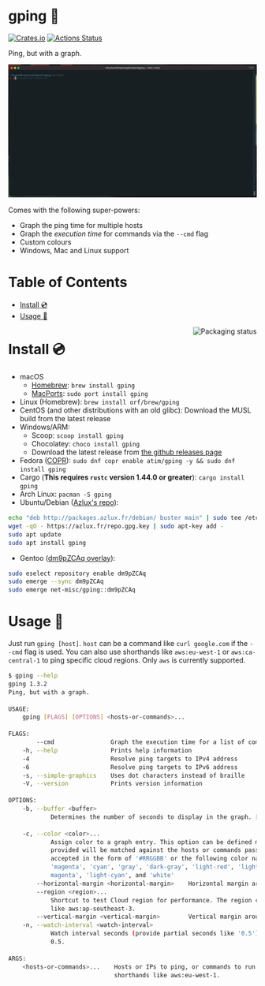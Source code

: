 # gping 🚀

[![Crates.io](https://img.shields.io/crates/v/gping.svg)](https://crates.io/crates/gping)
[![Actions Status](https://github.com/orf/gping/workflows/CI/badge.svg)](https://github.com/orf/gping/actions)

Ping, but with a graph.

![](./images/readme-example.gif)

Comes with the following super-powers:
* Graph the ping time for multiple hosts
* Graph the _execution time_ for commands via the `--cmd` flag
* Custom colours
* Windows, Mac and Linux support

Table of Contents
=================

   * [Install :cd:](#install-cd)
   * [Usage :saxophone:](#usage-saxophone)

<a href="https://repology.org/project/gping/versions">
    <img src="https://repology.org/badge/vertical-allrepos/gping.svg" alt="Packaging status" align="right">
</a>

# Install :cd:

* macOS
  * [Homebrew](https://formulae.brew.sh/formula/gping#default): `brew install gping`
  * [MacPorts](https://ports.macports.org/port/gping/): `sudo port install gping`
* Linux (Homebrew): `brew install orf/brew/gping`
* CentOS (and other distributions with an old glibc): Download the MUSL build from the latest release
* Windows/ARM: 
  * Scoop: `scoop install gping`
  * Chocolatey: `choco install gping`
  * Download the latest release from [the github releases page](https://github.com/orf/gping/releases)
* Fedora ([COPR](https://copr.fedorainfracloud.org/coprs/atim/gping/)): `sudo dnf copr enable atim/gping -y && sudo dnf install gping`
* Cargo (**This requires `rustc` version 1.44.0 or greater**): `cargo install gping`
* Arch Linux: `pacman -S gping`
* Ubuntu/Debian ([Azlux's repo](http://packages.azlux.fr/)):
```bash
echo "deb http://packages.azlux.fr/debian/ buster main" | sudo tee /etc/apt/sources.list.d/azlux.list
wget -qO - https://azlux.fr/repo.gpg.key | sudo apt-key add -
sudo apt update
sudo apt install gping
```
* Gentoo ([dm9pZCAq overlay](https://github.com/gentoo-mirror/dm9pZCAq)):
```sh
sudo eselect repository enable dm9pZCAq
sudo emerge --sync dm9pZCAq
sudo emerge net-misc/gping::dm9pZCAq
```

# Usage :saxophone:

Just run `gping [host]`. `host` can be a command like `curl google.com` if the `--cmd` flag is used. You can also use 
shorthands like `aws:eu-west-1` or `aws:ca-central-1` to ping specific cloud regions. Only `aws` is currently supported.

```bash
$ gping --help
gping 1.3.2
Ping, but with a graph.

USAGE:
    gping [FLAGS] [OPTIONS] <hosts-or-commands>...

FLAGS:
        --cmd                Graph the execution time for a list of commands rather than pinging hosts
    -h, --help               Prints help information
    -4                       Resolve ping targets to IPv4 address
    -6                       Resolve ping targets to IPv6 address
    -s, --simple-graphics    Uses dot characters instead of braille
    -V, --version            Prints version information

OPTIONS:
    -b, --buffer <buffer>
            Determines the number of seconds to display in the graph. [default: 30]

    -c, --color <color>...
            Assign color to a graph entry. This option can be defined more than once and the order which the colors are
            provided will be matched against the hosts or commands passed to gping. Hexadecimal RGB color codes are
            accepted in the form of '#RRGGBB' or the following color names: 'black', 'red', 'green', 'yellow', 'blue',
            'magenta', 'cyan', 'gray', 'dark-gray', 'light-red', 'light-green', 'light-yellow', 'light-blue', 'light-
            magenta', 'light-cyan', and 'white'
        --horizontal-margin <horizontal-margin>    Horizontal margin around the graph (left and right) [default: 0]
        --region <region>...
            Shortcut to test Cloud region for performance. The region can be City name like aws:singapore or region name
            like aws:ap-southeast-3.
        --vertical-margin <vertical-margin>        Vertical margin around the graph (top and bottom) [default: 1]
    -n, --watch-interval <watch-interval>
            Watch interval seconds (provide partial seconds like '0.5'). Default for ping is 0.2, default for cmd is
            0.5.

ARGS:
    <hosts-or-commands>...    Hosts or IPs to ping, or commands to run if --cmd is provided. Can use cloud
                              shorthands like aws:eu-west-1.
```
